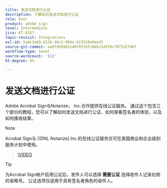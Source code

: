 ```yaml
---
title: 发送文档进行公证
description: 了解如何发送文档进行公证
role: User
product: adobe sign
level: Intermediate
jira: KT-9357
topic-revisit: Integrations
exl-id: 5a4c3a69-d126-46c2-984e-623516e0eed3
source-git-commit: aa8fd589d214879f2bfcb6bc54576c707532fd6f
workflow-type: tm+mt
source-wordcount: '111'
ht-degree: 0%

---
```


# 发送文档进行公证

Adobe Acrobat Sign与Notarize， Inc.合作提供在线公证服务。 通过这个包含三个部分的教程，您可以了解如何发送文档进行公证、如何查看签名者的体验，以及如何接收结果。

>[!NOTE]
>
>Acrobat Sign与 [!DNL Notarize] Inc.的在线公证服务仅可在美国商业和企业级别服务计划中使用。

>[!VIDEO](https://video.tv.adobe.com/v/341029?quality=12&learn=on&hidetitle=true)

>[!TIP]
>
>为Acrobat Sign帐户启用公证后，发件人可以选择 **需要公证** 选择收件人记录右侧的省略号。 公证选项仅适用于具有签名者角色的收件人。

